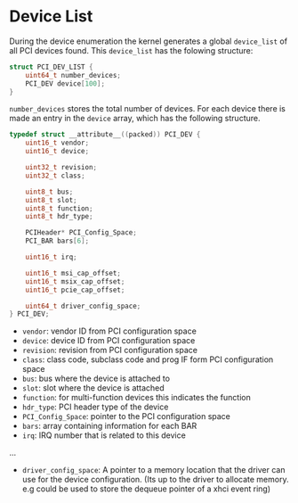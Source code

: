 # Device List
During the device enumeration the kernel generates a global `device_list` of all PCI devices found. This `device_list` has the folowing structure:
```c
struct PCI_DEV_LIST {
    uint64_t number_devices;
    PCI_DEV device[100];
}
```
`number_devices` stores the total number of devices. For each device there is made an entry in the `device` array, which has the following structure.

```c
typedef struct __attribute__((packed)) PCI_DEV {
    uint16_t vendor;
    uint16_t device;

    uint32_t revision;
    uint32_t class;

    uint8_t bus;
    uint8_t slot;
    uint8_t function;
    uint8_t hdr_type;

    PCIHeader* PCI_Config_Space;
    PCI_BAR bars[6];

    uint16_t irq;

    uint16_t msi_cap_offset;
    uint16_t msix_cap_offset;
    uint16_t pcie_cap_offset;

    uint64_t driver_config_space;
} PCI_DEV;

``` 
- `vendor`: vendor ID from PCI configuration space
- `device`: device ID from PCI configuration space
- `revision`: revision from PCI configuration space
- `class`: class code, subclass code and prog IF form PCI configuration space
- `bus`: bus where the device is attached to
- `slot`: slot where the device is attached
- `function`: for multi-function devices this indicates the function
- `hdr_type`: PCI header type of the device
- `PCI_Config_Space`: pointer to the PCI configuration space
- `bars`: array containing information for each BAR
- `irq`: IRQ number that is related to this device

...

- `driver_config_space`: A pointer to a memory location that the driver can use for the device configuration. (Its up to the driver to allocate memory. e.g could be used to store the dequeue pointer of a xhci event ring)